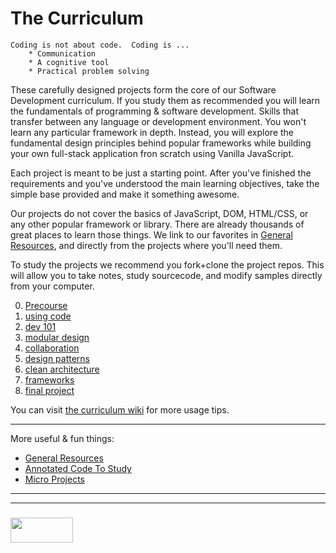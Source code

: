 # The Curriculum

```
Coding is not about code.  Coding is ...
    * Communication
    * A cognitive tool
    * Practical problem solving
```


These carefully designed projects form the core of our Software Development curriculum.  If you study them as recommended you will learn the fundamentals of programming & software development.  Skills that transfer between any language or development environment.  You won't learn any particular framework in depth. Instead, you will explore the fundamental design principles behind popular frameworks while building your own full-stack application fron scratch using Vanilla JavaScript.

Each project is meant to be just a starting point.  After you've finished the requirements and you've understood the main learning objectives, take the simple base provided and make it something awesome.

Our projects do not cover the basics of JavaScript, DOM, HTML/CSS, or any other popular framework or library.  There are already thousands of great places to learn those things.  We link to our favorites in [General Resources](https://github.com/elewa-academy/General-Resources/wiki), and directly from the projects where you'll need them.

To study the projects we recommend you fork+clone the project repos.  This will allow you to take notes, study sourcecode, and modify samples directly from your computer.

0. [Precourse](https://elewa-academy.github.io/Precourse)  
1. [using code](./1-using-javascript.md)
2. [dev 101](./2-dev-101)
3. [modular design](./3-modular-design.md)
4. [collaboration](./4-collaboration.md)
5. [design patterns](./5-design-patterns.md)
6. [clean architecture](./6-clean-architecture.md)
7. [frameworks](./7-frameworks.md)
8. [final project](./8-final-project.md)

You can visit [the curriculum wiki](https://github.com/elewa-academy/curriculum/wiki) for more usage tips.

___

More useful & fun things:

* [General Resources](https://github.com/elewa-academy/General-Resources/wiki)
* [Annotated Code To Study]()
* [Micro Projects](https://elewa-academy.github.io/micro-projects/)

___
___
### <a href="http://elewa.education/blog" target="_blank"><img src="https://user-images.githubusercontent.com/18554853/34921062-506450ae-f97d-11e7-875f-6feeb26ad72d.png" width="100" height="40"/></a>
